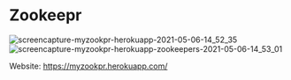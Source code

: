 # Zookeepr

![screencapture-myzookpr-herokuapp-2021-05-06-14_52_35](https://user-images.githubusercontent.com/77217156/117350688-d9e77580-ae7a-11eb-8d59-6f5df8b24db7.png)
![screencapture-myzookpr-herokuapp-zookeepers-2021-05-06-14_53_01](https://user-images.githubusercontent.com/77217156/117350693-db18a280-ae7a-11eb-8323-9e2847289e42.png)

Website: https://myzookpr.herokuapp.com/


